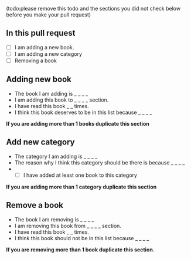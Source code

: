(todo:please remove this todo and the sections you did not check below before you make your pull request)

## In this pull request 
- [ ]  I am adding a new book.
- [ ]  I am adding a new category
- [ ] Removing a book

## Adding new book
* The book I am adding is _ _ _ _
* I am adding this book to _ _ _ _ section.
* I have read this book _ _ times.
* I think this book deserves to be in this list because _ _ _ _

**If you are adding more than 1 books duplicate this section**

## Add new category
* The category I am adding is _ _ _ _
* The reason why I think this category should be there is because _ _ _ _
* - [ ] I have added at least one book to this category 

**If you are adding more than 1 category duplicate this section**

## Remove a book
* The book I am removing is _ _ _ _
* I am removing this book from _ _ _ _ section.
* I have read this book _ _ times.
* I think this book should not be in this list because _ _ _ _

**If you are removing more than 1 book duplicate this section.**
